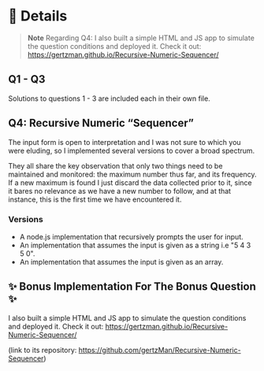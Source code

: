 # 🔖 Details

> **Note**
> Regarding Q4: I also built a simple HTML and JS app to simulate the question
> conditions and deployed it. Check it out: <https://gertzman.github.io/Recursive-Numeric-Sequencer/>

## Q1 - Q3

Solutions to questions 1 - 3 are included each in their own file.

## Q4: Recursive Numeric “Sequencer”

The input form is open to interpretation and I was not sure to which you
were eluding, so I implemented several versions to cover a broad spectrum.

They all share the key observation that only two things need to be maintained and monitored: the maximum number thus far, and its frequency. If a new maximum is found I just discard the data collected prior to it, since it bares no relevance as we have a new number to follow, and at that instance, this is the first time we have encountered it.

### Versions

- A node.js implementation that recursively prompts the user for input.
- An implementation that assumes the input is given as a string i.e "5 4 3 5 0".
- An implementation that assumes the input is given as an array.

## ✨ Bonus Implementation For The Bonus Question ✨

I also built a simple HTML and JS app to simulate the question
conditions and deployed it. Check it out: <https://gertzman.github.io/Recursive-Numeric-Sequencer/>

(link to its repository: <https://github.com/gertzMan/Recursive-Numeric-Sequencer>)
